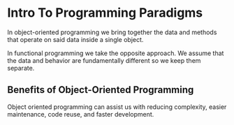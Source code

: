 # Intro To Programming Paradigms

In object-oriented programming we bring together the data and methods that operate on said data inside a single object.

In functional programming we take the opposite approach. We assume that the data and behavior are fundamentally different so we keep them separate.

## Benefits of Object-Oriented Programming

Object oriented programming can assist us with reducing complexity, easier maintenance, code reuse, and faster development.
